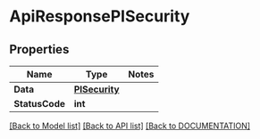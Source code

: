 # ApiResponsePISecurity

## Properties
Name | Type | Notes
------------ | ------------- | -------------
**Data** | **[**PISecurity**](../Model/PISecurity.md)**
**StatusCode** | **int**

[[Back to Model list]](../../DOCUMENTATION.md#documentation-for-models) [[Back to API list]](../../DOCUMENTATION.md#documentation-for-api-endpoints) [[Back to DOCUMENTATION]](../../DOCUMENTATION.md)
